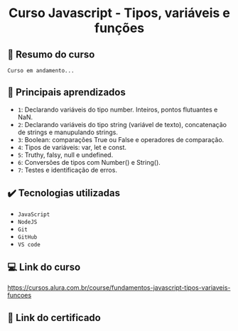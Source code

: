 # <h1 align="center" font-size="bold"> Curso Javascript - Tipos, variáveis e funções </h1>

## 📝 Resumo do curso

<p>
  
  ``Curso em andamento...``

</p>

## 🔨 Principais aprendizados

- `1`: Declarando variáveis do tipo number. Inteiros, pontos flutuantes e NaN.
- `2`: Declarando variáveis do tipo string (variável de texto), concatenação de strings e manupulando strings.
- `3`: Boolean: comparações True ou False e operadores de comparação.
- `4`: Tipos de variáveis: var, let e const.
- `5`: Truthy, falsy, null e undefined.
- `6`: Conversões de tipos com Number() e String().
- `7`: Testes e identificação de erros. 

## ✔️ Tecnologias utilizadas

- ``JavaScript``
- ``NodeJS``
- ``Git``
- ``GitHub``
- ``VS code``

## 💻 Link do curso

https://cursos.alura.com.br/course/fundamentos-javascript-tipos-variaveis-funcoes

## 📃 Link do certificado